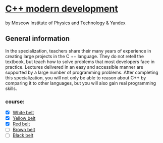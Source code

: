# [C++ modern development](https://www.coursera.org/specializations/c-plus-plus-modern-development) #
by Moscow Institute of Physics and Technology & Yandex

## General information ##
In the specialization, teachers share their many years of experience in creating large projects in the C ++ language. They do not retell the textbook, but teach how to solve problems that most developers face in practice. Lectures delivered in an easy and accessible manner are supported by a large number of programming problems. After completing this specialization, you will not only be able to reason about C++ by comparing it to other languages, but you will also gain real programming skills. 

### course: ###
- [X] [White belt](https://www.coursera.org/learn/c-plus-plus-white?specialization=c-plus-plus-modern-development)
- [X] [Yellow belt](https://www.coursera.org/learn/c-plus-plus-yellow?specialization=c-plus-plus-modern-development)
- [X] [Red belt](https://www.coursera.org/learn/c-plus-plus-red?specialization=c-plus-plus-modern-development)
- [ ] [Brown belt](https://www.coursera.org/learn/c-plus-plus-brown?specialization=c-plus-plus-modern-development)
- [ ] [Black belt](https://www.coursera.org/learn/c-plus-plus-black?specialization=c-plus-plus-modern-development)

